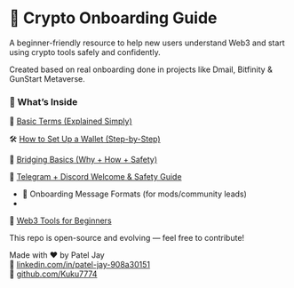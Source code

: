 # 👋 Crypto Onboarding Guide

A beginner-friendly resource to help new users understand Web3 and start using crypto tools safely and confidently.

Created based on real onboarding done in projects like Dmail, Bitfinity & GunStart Metaverse.

### 📂 What’s Inside

📘 [Basic Terms (Explained Simply)](Crypto-Onboarding-Guide/basic-terms.md)

🛠️ [How to Set Up a Wallet (Step-by-Step)](Crypto-Onboarding-Guide/how-to-setup-wallet.md)

🌉 [Bridging Basics (Why + How + Safety)](Crypto-Onboarding-Guide/bridging-basics.md)
  
💬 [Telegram + Discord Welcome & Safety Guide](Crypto-Onboarding-Guide/telegram-discord-intro.md)
- 📍 Onboarding Message Formats (for mods/community leads)
- 
🧰 [Web3 Tools for Beginners](Crypto-Onboarding-Guide/tools-for-beginners.md)

This repo is open-source and evolving — feel free to contribute!

Made with ❤️ by Patel Jay  
🔗 [linkedin.com/in/patel-jay-908a30151](https://linkedin.com/in/patel-jay-908a30151)  
🔗 [github.com/Kuku7774](https://github.com/Kuku7774)

